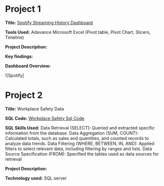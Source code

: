 # Project 1

**Title:** [Spotify Streaming History Dashboard](https://github.com/TY-tech01/TY-tech01.github.io/blob/main/spotify%20streaming%20history%20Dashboard.xlsx)

**Tools Used:** Adavance Microsoft Excel (Pivot table, Pivot Chart, Slicers, Timeline)

**Project Description:**

**Key findings:**

**Dashboard Overview:**

![Spotify]

# Project 2

**Title:** Workplace Safety Data

**SQL Code:** [Workplace Safety Sql Code](https://github.com/TY-tech01/TY-tech01.github.io/blob/main/Workplace_Safety_Data.sql)

**SQL Skills Used:**
Data Retrieval (SELECT): Queried and extracted specific information from the database.
Data Aggregation (SUM, COUNT): Calculated totals, such as sales and quantities, and counted records to analyze data trends.
Data Filtering (WHERE, BETWEEN, IN, AND): Applied filters to select relevant data, including filtering by ranges and lists.
Data Source Specification (FROM): Specified the tables used as data sources for retrieval

**Project Description:** 
 
**Technology used:** SQL server
